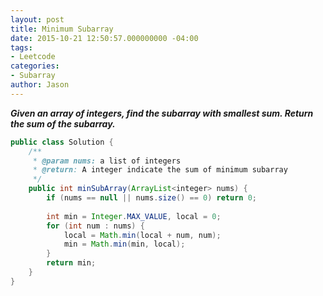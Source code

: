 ```yaml
---
layout: post
title: Minimum Subarray
date: 2015-10-21 12:50:57.000000000 -04:00
tags:
- Leetcode
categories:
- Subarray
author: Jason
---
```

<p><strong><em>Given an array of integers, find the subarray with smallest sum. Return the sum of the subarray.</em></strong></p>


``` java
public class Solution {
    /**
     * @param nums: a list of integers
     * @return: A integer indicate the sum of minimum subarray
     */
    public int minSubArray(ArrayList<integer> nums) {
        if (nums == null || nums.size() == 0) return 0;
        
        int min = Integer.MAX_VALUE, local = 0;
        for (int num : nums) {
            local = Math.min(local + num, num);
            min = Math.min(min, local);
        }
        return min;
    }
}
```
